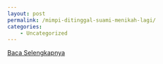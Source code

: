 ```yaml
---
layout: post
permalink: /mimpi-ditinggal-suami-menikah-lagi/
categories:
    - Uncategorized
---
```


[Baca Selengkapnya](/06)